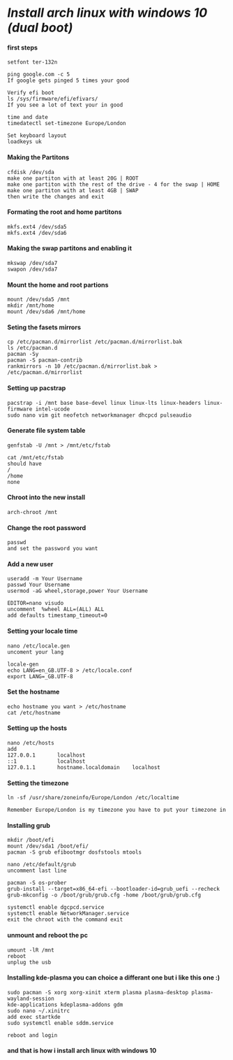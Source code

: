 
# _Install arch linux with windows 10 (dual boot)_

#### first steps

```
setfont ter-132n

ping google.com -c 5
If google gets pinged 5 times your good

Verify efi boot
ls /sys/firmware/efi/efivars/
If you see a lot of text your in good

time and date
timedatectl set-timezone Europe/London

Set keyboard layout
loadkeys uk
```

#### Making the Partitons

```
cfdisk /dev/sda
make one partiton with at least 20G | ROOT
make one partiton with the rest of the drive - 4 for the swap | HOME
make one partiton with at least 4GB | SWAP
then write the changes and exit
```

#### Formating the root and home partitons

```
mkfs.ext4 /dev/sda5
mkfs.ext4 /dev/sda6
```

#### Making the swap partitons and enabling it

```
mkswap /dev/sda7
swapon /dev/sda7
```

#### Mount the home and root partions

```
mount /dev/sda5 /mnt
mkdir /mnt/home
mount /dev/sda6 /mnt/home
```

#### Seting the fasets mirrors

```
cp /etc/pacman.d/mirrorlist /etc/pacman.d/mirrorlist.bak
ls /etc/pacman.d
pacman -Sy
pacman -S pacman-contrib
rankmirrors -n 10 /etc/pacman.d/mirrorlist.bak > /etc/pacman.d/mirrorlist
```

#### Setting up pacstrap
```
pacstrap -i /mnt base base-devel linux linux-lts linux-headers linux-firmware intel-ucode
sudo nano vim git neofetch networkmanager dhcpcd pulseaudio
```

#### Generate file system table

```
genfstab -U /mnt > /mnt/etc/fstab

cat /mnt/etc/fstab
should have
/
/home
none
```

#### Chroot into the new install
```
arch-chroot /mnt
```

#### Change the root password
```
passwd
and set the password you want
```

#### Add a new user
```
useradd -m Your Username
passwd Your Username
usermod -aG wheel,storage,power Your Username

EDITOR=nano visudo
uncomment  %wheel ALL=(ALL) ALL
add defaults timestamp_timeout=0
```

#### Setting your locale time

```
nano /etc/locale.gen
uncoment your lang

locale-gen
echo LANG=en_GB.UTF-8 > /etc/locale.conf
export LANG=_GB.UTF-8
```

#### Set the hostname

```
echo hostname you want > /etc/hostname
cat /etc/hostname
```

#### Setting up the hosts

```
nano /etc/hosts
add
127.0.0.1		localhost
::1				localhost
127.0.1.1		hostname.localdomain	localhost
```

#### Setting the timezone

```
ln -sf /usr/share/zoneinfo/Europe/London /etc/localtime

Remember Europe/London is my timezone you have to put your timezone in
```

#### Installing grub

```
mkdir /boot/efi
mount /dev/sda1 /boot/efi/
pacman -S grub efibootmgr dosfstools mtools

nano /etc/default/grub
uncomment last line

pacman -S os-prober
grub-install --target=x86_64-efi --bootloader-id=grub_uefi --recheck
grub-mkconfig -o /boot/grub/grub.cfg -home /boot/grub/grub.cfg

systemctl enable dgcpcd.service
systemctl enable NetworkManager.service
exit the chroot with the command exit
```

#### unmount and reboot the pc

```
umount -lR /mnt
reboot
unplug the usb
```

#### Installing kde-plasma you can choice a differant one but i like this one :)

```
sudo pacman -S xorg xorg-xinit xterm plasma plasma-desktop plasma-wayland-session
kde-applications kdeplasma-addons gdm
sudo nano ~/.xinitrc
add exec startkde
sudo systemctl enable sddm.service

reboot and login
```

#### and that is how i install arch linux with windows 10
